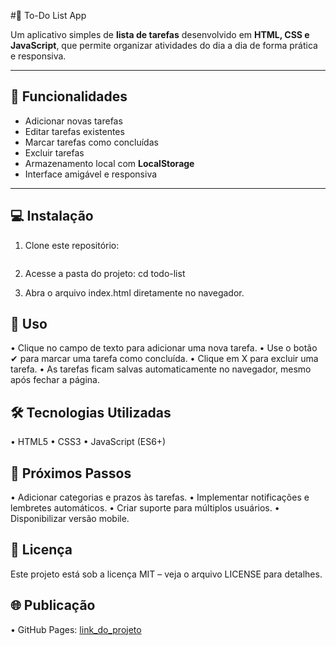 #📝 To-Do List App

Um aplicativo simples de **lista de tarefas** desenvolvido em **HTML, CSS e JavaScript**, que permite organizar atividades do dia a dia de forma prática e responsiva.

---

## 🚀 Funcionalidades
- Adicionar novas tarefas
- Editar tarefas existentes
- Marcar tarefas como concluídas
- Excluir tarefas
- Armazenamento local com **LocalStorage**
- Interface amigável e responsiva

---

## 💻 Instalação

1. Clone este repositório:
   ```bash https://github.com/davilimma/todolist

2. Acesse a pasta do projeto:
cd todo-list

3. Abra o arquivo index.html diretamente no navegador.

## 📖 Uso
•	Clique no campo de texto para adicionar uma nova tarefa.
•	Use o botão ✔ para marcar uma tarefa como concluída.
•	Clique em X para excluir uma tarefa.
•	As tarefas ficam salvas automaticamente no navegador, mesmo após fechar a página.

## 🛠️ Tecnologias Utilizadas
•	HTML5
• CSS3
• JavaScript (ES6+)

## 📌 Próximos Passos
•	Adicionar categorias e prazos às tarefas.
•	Implementar notificações e lembretes automáticos.
•	Criar suporte para múltiplos usuários.
•	Disponibilizar versão mobile.

## 📄 Licença
Este projeto está sob a licença MIT – veja o arquivo LICENSE para detalhes.

## 🌐 Publicação
•	GitHub Pages: [link_do_projeto](https://github.com/davilimma/todolist)



